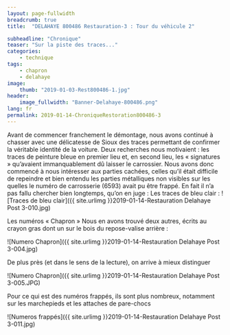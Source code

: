 ```yaml
---
layout: page-fullwidth
breadcrumb: true
title:  "DELAHAYE 800486 Restauration-3 : Tour du véhicule 2"

subheadline: "Chronique" 
teaser: "Sur la piste des traces..."
categories:
    - technique
tags:
    - chapron
    - delahaye
image:
    thumb: "2019-01-03-Rest800486-1.jpg"
header:
    image_fullwidth: "Banner-Delahaye-800486.png"
lang: fr
permalink: 2019-01-14-ChroniqueRestoration800486-3
---
```


Avant de commencer franchement le démontage, nous avons continué à chasser avec une délicatesse de Sioux des traces permettant de confirmer la véritable identité de la voiture. Deux recherches nous motivaient : les traces de peinture bleue en premier lieu et, en second lieu, les « signatures » qu’avaient immanquablement dû laisser le carrossier.
Nous avons donc commencé à nous intéresser aux parties cachées, celles qu’il était difficile de repeindre et bien entendu les parties métalliques non visibles sur les quelles le numéro de carrosserie (6593) avait pu être frappé.
En fait il n’a pas fallu chercher bien longtemps, qu’on en juge :
Les traces de bleu clair :
![Traces de bleu clair]({{ site.urlimg }}2019-01-14-Restauration Delahaye Post 3-010.jpg)



Les numéros « Chapron »
Nous en avons trouvé deux autres, écrits au crayon gras dont un sur le bois du repose-valise arrière  :

![Numero Chapron]({{ site.urlimg }}2019-01-14-Restauration Delahaye Post 3-004.jpg)



De plus près (et dans le sens de la lecture), on arrive à mieux distinguer

![Numero Chapron]({{ site.urlimg }}2019-01-14-Restauration Delahaye Post 3-005.JPG)



Pour ce qui est des numéros frappés, ils sont plus nombreux, notamment sur les marchepieds et les attaches de pare-chocs

![Numeros frappés]({{ site.urlimg }}2019-01-14-Restauration Delahaye Post 3-011.jpg)
